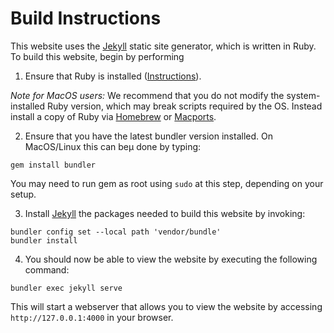 # Build Instructions

This website uses the [Jekyll](https://jekyllrb.com/) static site generator, which is written in Ruby. To build this website, begin by performing 

1. Ensure that Ruby is installed ([Instructions](https://www.ruby-lang.org/en/documentation/installation)). 

*Note for MacOS users:* We recommend that you do not modify the system-installed Ruby version, which may break scripts required by the OS. Instead install a copy of Ruby via [Homebrew](https://brew.sh/) or [Macports](https://www.macports.org/).

2. Ensure that you have the latest bundler version installed. On MacOS/Linux this can beµ done by typing:
```
gem install bundler
```
You may need to run gem as root using `sudo` at this step, depending on your setup. 

3. Install [Jekyll](https://jekyllrb.com/) the packages needed to build this website by invoking:
```
bundler config set --local path 'vendor/bundle'
bundler install
```

4. You should now be able to view the website by executing the following command:
```
bundler exec jekyll serve
```
This will start a webserver that allows you to view the website by accessing `http://127.0.0.1:4000` in your browser.

